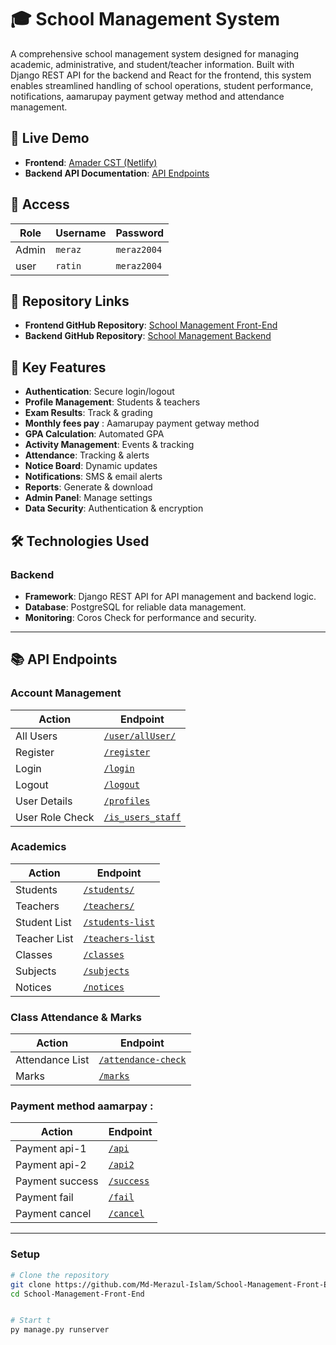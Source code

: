# 🎓 School Management System

A comprehensive school management system designed for managing academic, administrative, and student/teacher information. Built with Django REST API for the backend and React for the frontend, this system enables streamlined handling of school operations, student performance, notifications, aamarupay payment getway method and attendance management.

## 🚀 Live Demo

- **Frontend**: [Amader CST (Netlify)](https://amader-cst.netlify.app)
- **Backend API Documentation**: [API Endpoints](https://github.com/Md-Merazul-Islam/School-Management-Front-End/blob/main/imporant.text)

## 🔑 Access

| Role    | Username | Password   |
| ------- | -------- | ---------- |
| Admin   | `meraz`  | `meraz2004`|
| user | `ratin`  | `meraz2004`|




## 📂 Repository Links

- **Frontend GitHub Repository**: [School Management Front-End](https://github.com/Md-Merazul-Islam/School-Management-Front-End)
- **Backend GitHub Repository**: [School Management Backend](https://github.com/Md-Merazul-Islam/School-Management-Website-Backend)



## 📱 Key Features

- **Authentication**: Secure login/logout
- **Profile Management**: Students & teachers
- **Exam Results**: Track & grading
- **Monthly fees pay** : Aamarupay payment getway method
- **GPA Calculation**: Automated GPA
- **Activity Management**: Events & tracking
- **Attendance**: Tracking & alerts
- **Notice Board**: Dynamic updates
- **Notifications**: SMS & email alerts
- **Reports**: Generate & download
- **Admin Panel**: Manage settings
- **Data Security**: Authentication & encryption



## 🛠️ Technologies Used

### Backend
- **Framework**: Django REST API for API management and backend logic.
- **Database**: PostgreSQL for reliable data management.
- **Monitoring**: Coros Check for performance and security.



---

## 📚 API Endpoints

### Account Management
| Action               | Endpoint                                                                       |
|----------------------|--------------------------------------------------------------------------------|
| All Users            | [`/user/allUser/`](https://school-management-five-iota.vercel.app/accounts/)   |
| Register             | [`/register`](https://school-management-five-iota.vercel.app/accounts/register/) |
| Login                | [`/login`](https://school-management-five-iota.vercel.app/accounts/login/)     |
| Logout               | [`/logout`](https://school-management-five-iota.vercel.app/accounts/logout/)   |
| User Details         | [`/profiles`](https://school-management-five-iota.vercel.app/accounts/profiles/)|
| User Role Check      | [`/is_users_staff`](https://school-management-five-iota.vercel.app/accounts/is_users_staff/) |

### Academics
| Action               | Endpoint                                                                       |
|----------------------|--------------------------------------------------------------------------------|
| Students             | [`/students/`](https://school-management-five-iota.vercel.app/academics/students/) |
| Teachers             | [`/teachers/`](https://school-management-five-iota.vercel.app/academics/teachers/) |
| Student List         | [`/students-list`](https://school-management-five-iota.vercel.app/academics/students-list/) |
| Teacher List         | [`/teachers-list`](https://school-management-five-iota.vercel.app/academics/teachers-list/) |
| Classes              | [`/classes`](https://school-management-five-iota.vercel.app/academics/classes/) |
| Subjects             | [`/subjects`](https://school-management-five-iota.vercel.app/academics/subjects/) |
| Notices              | [`/notices`](https://school-management-five-iota.vercel.app/academics/notices/) |

### Class Attendance & Marks
| Action               | Endpoint                                                                       |
|----------------------|--------------------------------------------------------------------------------|
| Attendance List      | [`/attendance-check`](https://school-management-five-iota.vercel.app/classes/attendance-check/) |
| Marks                | [`/marks`](https://school-management-five-iota.vercel.app/classes/marks/)      |

### Payment method aamarpay :
| Action               | Endpoint                                                                       |
|----------------------|--------------------------------------------------------------------------------|
| Payment api-1        | [`/api`](https://school-management-five-iota.vercel.app/payment/api/) |
| Payment api-2        | [`/api2`](https://school-management-five-iota.vercel.app/payment/api2/) |
| Payment success        | [`/success`](https://school-management-five-iota.vercel.app/payment/success/) |
| Payment fail        | [`/fail`](https://school-management-five-iota.vercel.app/payment/fail/) |
| Payment cancel        | [`/cancel`](https://school-management-five-iota.vercel.app/payment/cancel/) |


---


### Setup
```bash
# Clone the repository
git clone https://github.com/Md-Merazul-Islam/School-Management-Front-End.git
cd School-Management-Front-End


# Start t
py manage.py runserver
